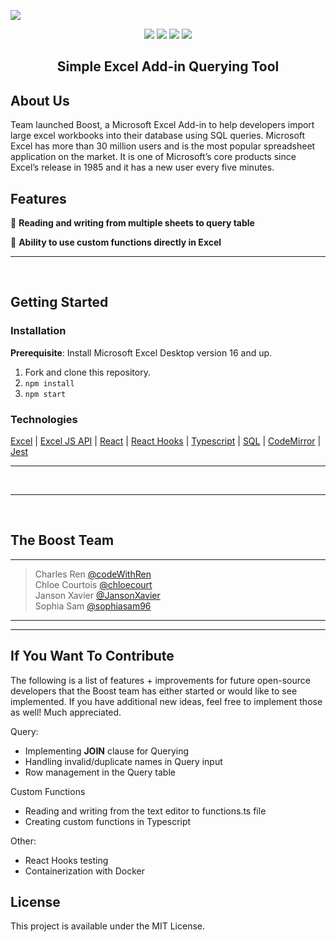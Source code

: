 ![](/) 
<!-- <p align="center">
 <img src="./kafka_sprout_logo_v3.svg" width="400" height="320">
</p> -->

<p align="center">
  <img src="https://img.shields.io/badge/License-MIT-green.svg" />
  <img src="https://img.shields.io/badge/PRs-welcome-brightgreen.svg?style=flat-square)](http://makeapullrequest.com"/>
  <img src="https://img.shields.io/badge/contributions-welcome-brightgreen.svg?style=flat)](https://github.com/dwyl/esta/issues"/>
  <img src="https://travis-ci.org/boennemann/badges.svg?branch=master" /> 
</p>

<h2 align="center">Simple Excel Add-in Querying Tool</h2>

## About Us
Team launched Boost, a Microsoft Excel Add-in to help developers import large excel workbooks into their database using SQL queries. Microsoft Excel has more than 30 million users and is the most popular spreadsheet application on the market. It is one of Microsoft’s core products since Excel’s release in 1985 and it has a new user every five minutes.

## Features

📝 **Reading and writing from multiple sheets to query table**

💪 **Ability to use custom functions directly in Excel**

***
<br>

## Getting Started

### Installation

**Prerequisite**: Install Microsoft Excel Desktop version 16 and up.

1. Fork and clone this repository.
2. ```npm install```
3. ```npm start```

### Technologies
[Excel](https://www.microsoft.com/en-us/microsoft-365/excel) | [Excel JS API](https://docs.microsoft.com/en-us/office/dev/add-ins/reference/overview/excel-add-ins-reference-overview) | [React](https://reactjs.org/) | [React Hooks](https://reactjs.org/docs/hooks-intro.html) |  [Typescript](https://www.typescriptlang.org/) | [SQL](https://www.postgresql.org/) | [CodeMirror](https://codemirror.net/) | [Jest](https://jestjs.io/)

***
<br>

<!-- ## How it works


![](/public/demos/snyk-test-app.gif)

7. The latest version of Spearmint adopted testing capability for Vue.js. The [Vue Test Utils](https://vu8e-test-utils.vuejs.org/) library has been utilized to test your **Vue.js** application. 

![](/)

<br>

## Demos

### Demo Title Here
![](/)
 -->

***
<br>

## The Boost Team
<hr>

> Charles Ren [@codeWithRen](https://github.com/codeWithRen) <br />
> Chloe Courtois [@chloecourt](https://github.com/chloecourt) <br />
> Janson Xavier  [@JansonXavier](https://github.com/JansonXavier) <br />
> Sophia Sam  [@sophiasam96](https://github.com/sophiasam96) <br />

<hr>

***

## If You Want To Contribute
The following is a list of features + improvements for future open-source developers that the Boost team has either started or would like to see implemented. If you have additional new ideas, feel free to implement those as well! Much appreciated. 

Query:
- Implementing **JOIN** clause for Querying 
- Handling invalid/duplicate names in Query input
- Row management in the Query table

Custom Functions
- Reading and writing from the text editor to functions.ts file
- Creating custom functions in Typescript

Other: 
- React Hooks testing
- Containerization with Docker

## License
This project is available under the MIT License.